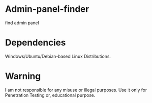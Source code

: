 # Admin-panel-finder
find admin panel
# Dependencies 
Windows/Ubuntu/Debian-based Linux Distributions.

# Warning

I am not responsible for any misuse or illegal purposes. Use it only for Penetration Testing or, educational purpose.

